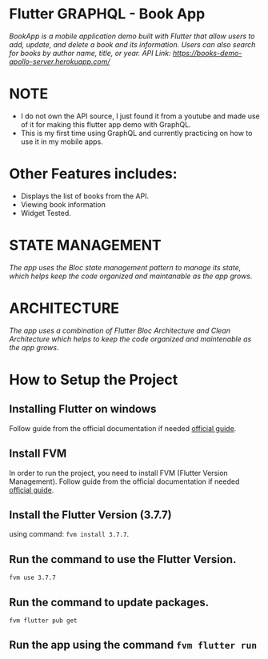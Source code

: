 # Flutter GRAPHQL - Book App
_BookApp is a mobile application demo built with Flutter that allow users to add, update, and delete a book and its information. Users can also search for books by author name, title, or year. API Link: https://books-demo-apollo-server.herokuapp.com/_
# NOTE
- I do not own the API source, I just found it from a youtube and made use of it for making this flutter app demo with GraphQL.
- This is my first time using GraphQL and currently practicing on how to use it in my mobile apps.
# Other Features includes:
- Displays the list of books from the API.
- Viewing book information
- Widget Tested.

# STATE MANAGEMENT 
_The app uses the Bloc state management pattern to manage its state, which helps keep the code organized and maintanable as the app grows._

# ARCHITECTURE
_The app uses a combination of Flutter Bloc Architecture and Clean Architecture which helps to keep the code organized and maintenable as the app grows._

# How to Setup the Project

## Installing Flutter on windows

Follow guide from the official documentation if needed [official guide](https://docs.flutter.dev/get-started/install/windows).

## Install FVM
In order to run the project, you need to install FVM (Flutter Version Management).
Follow guide from the official documentation if needed [official guide](https://fvm.app/docs/getting_started/installation/).

## Install the Flutter Version (3.7.7)

using command: `fvm install 3.7.7`. 

## Run the command to use the Flutter Version.

`fvm use 3.7.7`

## Run the command to update packages.

`fvm flutter pub get`

## Run the app using the command `fvm flutter run`
